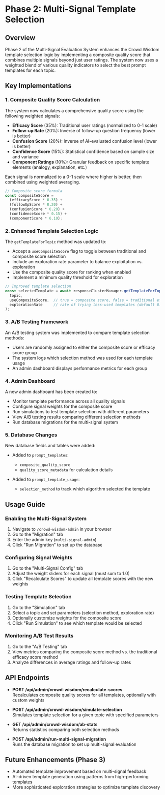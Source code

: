 # Phase 2: Multi-Signal Template Selection

## Overview

Phase 2 of the Multi-Signal Evaluation System enhances the Crowd Wisdom template selection logic by implementing a composite quality score that combines multiple signals beyond just user ratings. The system now uses a weighted blend of various quality indicators to select the best prompt templates for each topic.

## Key Implementations

### 1. Composite Quality Score Calculation

The system now calculates a comprehensive quality score using the following weighted signals:

- **Efficacy Score** (35%): Traditional user ratings (normalized to 0-1 scale)
- **Follow-up Rate** (20%): Inverse of follow-up question frequency (lower is better)
- **Confusion Score** (20%): Inverse of AI-evaluated confusion level (lower is better)
- **Confidence Score** (15%): Statistical confidence based on sample size and variance
- **Component Ratings** (10%): Granular feedback on specific template elements (analogy, explanation, etc.)

Each signal is normalized to a 0-1 scale where higher is better, then combined using weighted averaging.

```javascript
// Composite score formula
const compositeScore = 
  (efficacyScore * 0.35) +
  (followUpScore * 0.20) +
  (confusionScore * 0.20) +
  (confidenceScore * 0.15) +
  (componentScore * 0.10);
```

### 2. Enhanced Template Selection Logic

The `getTemplateForTopic` method was updated to:

- Accept a `useCompositeScore` flag to toggle between traditional and composite score selection
- Include an exploration rate parameter to balance exploitation vs. exploration
- Use the composite quality score for ranking when enabled
- Implement a minimum quality threshold for exploration

```javascript
// Improved template selection
const selectedTemplate = await responseClusterManager.getTemplateForTopic(
  topic, 
  useCompositeScore,  // true = composite score, false = traditional efficacy score
  explorationRate     // rate of trying less-used templates (default 0.1)
);
```

### 3. A/B Testing Framework

An A/B testing system was implemented to compare template selection methods:

- Users are randomly assigned to either the composite score or efficacy score group
- The system logs which selection method was used for each template usage
- An admin dashboard displays performance metrics for each group

### 4. Admin Dashboard

A new admin dashboard has been created to:

- Monitor template performance across all quality signals
- Configure signal weights for the composite score
- Run simulations to test template selection with different parameters
- View A/B testing results comparing different selection methods
- Run database migrations for the multi-signal system

### 5. Database Changes

New database fields and tables were added:

- Added to `prompt_templates`: 
  - `composite_quality_score`
  - `quality_score_metadata` for calculation details

- Added to `prompt_template_usage`:
  - `selection_method` to track which algorithm selected the template

## Usage Guide

### Enabling the Multi-Signal System

1. Navigate to `/crowd-wisdom-admin` in your browser
2. Go to the "Migration" tab
3. Enter the admin key (`multi-signal-admin`)
4. Click "Run Migration" to set up the database

### Configuring Signal Weights

1. Go to the "Multi-Signal Config" tab
2. Adjust the weight sliders for each signal (must sum to 1.0)
3. Click "Recalculate Scores" to update all template scores with the new weights

### Testing Template Selection

1. Go to the "Simulation" tab
2. Select a topic and set parameters (selection method, exploration rate)
3. Optionally customize weights for the composite score
4. Click "Run Simulation" to see which template would be selected

### Monitoring A/B Test Results

1. Go to the "A/B Testing" tab
2. View metrics comparing the composite score method vs. the traditional efficacy score method
3. Analyze differences in average ratings and follow-up rates

## API Endpoints

- **POST /api/admin/crowd-wisdom/recalculate-scores**  
  Recalculates composite quality scores for all templates, optionally with custom weights

- **POST /api/admin/crowd-wisdom/simulate-selection**  
  Simulates template selection for a given topic with specified parameters

- **GET /api/admin/crowd-wisdom/ab-stats**  
  Returns statistics comparing both selection methods

- **POST /api/admin/run-multi-signal-migration**  
  Runs the database migration to set up multi-signal evaluation

## Future Enhancements (Phase 3)

- Automated template improvement based on multi-signal feedback
- AI-driven template generation using patterns from high-performing templates
- More sophisticated exploration strategies to optimize template discovery 